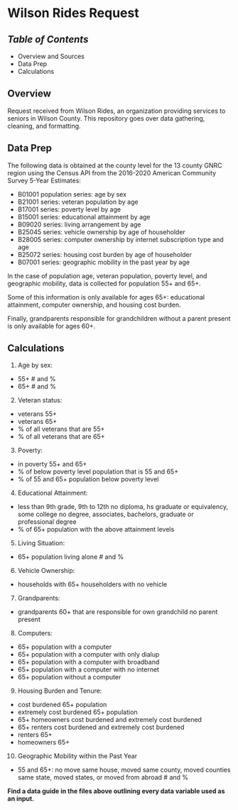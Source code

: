 # **Wilson Rides Request**

## *Table of Contents*  
+ Overview and Sources
+ Data Prep  
+ Calculations    

## Overview  

Request received from Wilson Rides, an organization providing services to seniors in Wilson County. This repository goes over data gathering, cleaning, and formatting.

## Data Prep  

The following data is obtained at the county level for the 13 county GNRC region using the Census API from the 2016-2020 American Community Survey 5-Year Estimates:  

+ B01001 population series: age by sex
+ B21001 series: veteran population by age
+ B17001 series: poverty level by age  
+ B15001 series: educational attainment by age
+ B09020 series: living arrangement by age  
+ B25045 series: vehicle ownership by age of householder  
+ B28005 series: computer ownership by internet subscription type and age  
+ B25072 series: housing cost burden by age of householder  
+ B07001 series: geographic mobility in the past year by age  

In the case of population age, veteran population, poverty level, and geographic mobility, data is collected for population 55+ and 65+.

Some of this information is only available for ages 65+: educational attainment, computer ownership, and housing cost burden.

Finally, grandparents responsible for grandchildren without a parent present is only available for ages 60+.  

## Calculations  

1. Age by sex:  
+ 55+ # and %    
+ 65+ # and %  
2. Veteran status:  
+ veterans 55+  
+ veterans 65+
+ % of all veterans that are 55+  
+ % of all veterans that are 65+  
3. Poverty:  
+ in poverty 55+ and 65+
+ % of below poverty level population that is 55 and 65+  
+ % of 55 and 65+ population below poverty level  
4. Educational Attainment:  
+ less than 9th grade, 9th to 12th no diploma, hs graduate or equivalency, some college no degree, associates, bachelors, graduate or professional degree  
+ % of 65+ population with the above attainment levels  
5. Living Situation:  
+ 65+ population living alone # and %  
6. Vehicle Ownership:  
+ households with 65+ householders with no vehicle  
7. Grandparents:  
+ grandparents 60+ that are responsible for own grandchild no parent present  
8. Computers:  
+ 65+ population with a computer  
+ 65+ population with a computer with only dialup  
+ 65+ population with a computer with broadband  
+ 65+ population with a computer with no internet  
+ 65+ population without a computer  
9. Housing Burden and Tenure:  
+ cost burdened 65+ population  
+ extremely cost burdened 65+ population  
+ 65+ homeowners cost burdened and extremely cost burdened  
+ 65+ renters cost burdened and extremely cost burdened  
+ renters 65+  
+ homeowners 65+
10. Geographic Mobility within the Past Year  
+ 55 and 65+: no move same house, moved same county, moved counties same state, moved states, or moved from abroad # and %

**Find a data guide in the files above outlining every data variable used as an input.**
